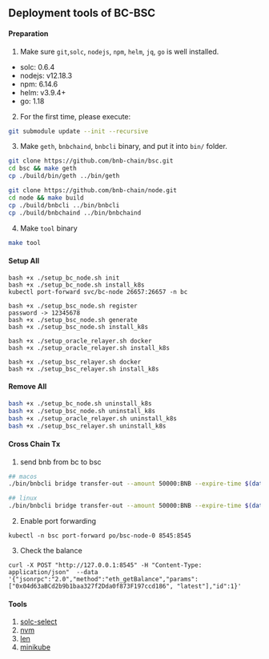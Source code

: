 ## Deployment tools of BC-BSC

#### Preparation

1. Make sure `git`,`solc`, `nodejs`, `npm`, `helm`, `jq`, `go` is well installed. 
- solc: 0.6.4 
- nodejs: v12.18.3 
- npm: 6.14.6 
- helm: v3.9.4+ 
- go: 1.18

2. For the first time, please execute:
```bash
git submodule update --init --recursive
```

3. Make `geth`, `bnbchaind`, `bnbcli` binary, and put it into `bin/` folder.
```bash
git clone https://github.com/bnb-chain/bsc.git
cd bsc && make geth
cp ./build/bin/geth ../bin/geth

git clone https://github.com/bnb-chain/node.git
cd node && make build
cp ./build/bnbcli ../bin/bnbcli
cp ./build/bnbchaind ../bin/bnbchaind
```

4. Make `tool` binary
```bash
make tool
```

#### Setup All
```
bash +x ./setup_bc_node.sh init
bash +x ./setup_bc_node.sh install_k8s
kubectl port-forward svc/bc-node 26657:26657 -n bc

bash +x ./setup_bsc_node.sh register
password -> 12345678
bash +x ./setup_bsc_node.sh generate
bash +x ./setup_bsc_node.sh install_k8s

bash +x ./setup_oracle_relayer.sh docker
bash +x ./setup_oracle_relayer.sh install_k8s

bash +x ./setup_bsc_relayer.sh docker
bash +x ./setup_bsc_relayer.sh install_k8s
```

#### Remove All
```bash
bash +x ./setup_bc_node.sh uninstall_k8s
bash +x ./setup_bsc_node.sh uninstall_k8s
bash +x ./setup_oracle_relayer.sh uninstall_k8s
bash +x ./setup_bsc_relayer.sh uninstall_k8s
```

#### Cross Chain Tx
1. send bnb from bc to bsc
```bash
## macos
./bin/bnbcli bridge transfer-out --amount 50000:BNB --expire-time $(date -v+300S +%s) --to 0x04d63aBCd2b9b1baa327f2Dda0f873F197ccd186  --from local-user --chain-id Binance-Chain-Nile --node localhost:26657

## linux
./bin/bnbcli bridge transfer-out --amount 50000:BNB --expire-time $(date --date="+300 seconds" +%s) --to 0x04d63aBCd2b9b1baa327f2Dda0f873F197ccd186  --from local-user --chain-id Binance-Chain-Nile --node localhost:26657
```

2. Enable port forwarding
```
kubectl -n bsc port-forward po/bsc-node-0 8545:8545
```

3. Check the balance 
```
curl -X POST "http://127.0.0.1:8545" -H "Content-Type: application/json"  --data '{"jsonrpc":"2.0","method":"eth_getBalance","params":["0x04d63aBCd2b9b1baa327f2Dda0f873F197ccd186", "latest"],"id":1}' 
```

#### Tools
1. [solc-select](https://github.com/crytic/solc-select)
2. [nvm](https://github.com/nvm-sh/nvm)
3. [len](https://k8slens.dev/)
4. [minikube](https://minikube.sigs.k8s.io/docs/start/)
